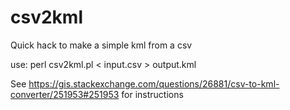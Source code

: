 # csv2kml

Quick hack to make a simple kml from a csv

use: perl csv2kml.pl < input.csv > output.kml

See https://gis.stackexchange.com/questions/26881/csv-to-kml-converter/251953#251953 for instructions
